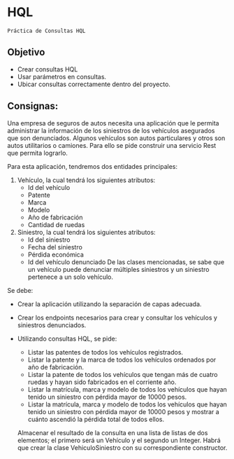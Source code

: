 # HQL
    Práctica de Consultas HQL
## Objetivo
- Crear consultas HQL 
- Usar parámetros en consultas. 
- Ubicar consultas correctamente dentro del proyecto.

## Consignas:
Una empresa de seguros de autos necesita una aplicación que le permita administrar la información de los siniestros de los vehículos asegurados que son denunciados. Algunos vehículos son autos particulares y otros son autos utilitarios o camiones.
Para ello se pide construir una servicio Rest que permita lograrlo.

Para esta aplicación, tendremos dos entidades principales:

1. Vehículo, la cual tendrá los siguientes atributos:
    - Id del vehículo 
    - Patente
    - Marca
    - Modelo
    - Año de fabricación
    - Cantidad de ruedas
2. Siniestro, la cual tendrá los siguientes atributos:
    - Id del siniestro
    - Fecha del siniestro
    - Pérdida económica
    - Id del vehículo denunciado
De las clases mencionadas, se sabe que un vehículo puede denunciar múltiples siniestros y un siniestro pertenece a un solo vehículo.

Se debe: 
- Crear la aplicación utilizando la separación de capas adecuada.
- Crear los endpoints necesarios para crear y consultar los vehículos y siniestros denunciados.
- Utilizando consultas HQL, se pide:
    - Listar las patentes de todos los vehículos registrados.
    - Listar la patente y la marca de todos los vehículos ordenados por año de fabricación.
    - Listar la patente de todos los vehículos que tengan más de cuatro ruedas y hayan sido fabricados en el corriente año.
    - Listar la matrícula, marca y modelo de todos los vehículos que hayan tenido un siniestro con pérdida mayor de 10000 pesos.
    - Listar la matrícula, marca y modelo de todos los vehículos que hayan tenido un siniestro con pérdida mayor de 10000 pesos y mostrar a cuánto ascendió la pérdida total de todos ellos.

    Almacenar el resultado de la consulta en una lista de listas de dos elementos; el primero será un Vehículo y el segundo un Integer. Habrá que crear la clase VehiculoSiniestro con su correspondiente constructor.


